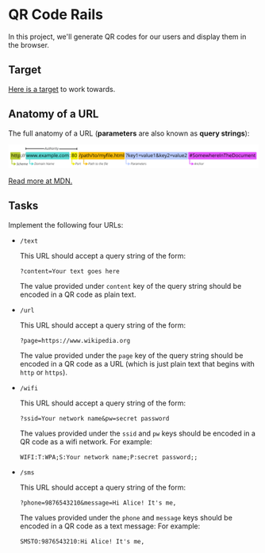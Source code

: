 # QR Code Rails

In this project, we'll generate QR codes for our users and display them in the browser.

## Target

[Here is a target](https://qr-code-rails.herokuapp.com/) to work towards.

## Anatomy of a URL

The full anatomy of a URL (**parameters** are also known as **query strings**):

![The anatomy of a URL from MDN](mdn-url-all.png)

[Read more at MDN.](https://developer.mozilla.org/en-US/docs/Learn/Common_questions/What_is_a_URL)

## Tasks

Implement the following four URLs:

- `/text`

    This URL should accept a query string of the form:
    
    ```
    ?content=Your text goes here
    ```

    The value provided under `content` key of the query string should be encoded in a QR code as plain text.
- `/url`

    This URL should accept a query string of the form:
   
    ```
    ?page=https://www.wikipedia.org
    ```

    The value provided under the `page` key of the query string should be encoded in a QR code as a URL (which is just plain text that begins with `http` or `https`).
- `/wifi`

    This URL should accept a query string of the form:

    ```
    ?ssid=Your network name&pw=secret password
    ```
    The values provided under the `ssid` and `pw` keys should be encoded in a QR code as a wifi network. For example:

    ```
    WIFI:T:WPA;S:Your network name;P:secret password;;
    ```
- `/sms`

    This URL should accept a query string of the form:

    ```
    ?phone=9876543210&message=Hi Alice! It's me,
    ```

    The values provided under the `phone` and `message` keys should be encoded in a QR code as a text message: For example:

    ```
    SMSTO:9876543210:Hi Alice! It's me, 
    ```

